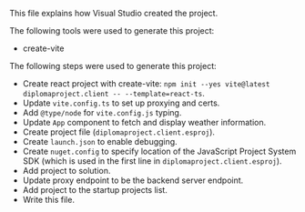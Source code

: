 This file explains how Visual Studio created the project.

The following tools were used to generate this project:
- create-vite

The following steps were used to generate this project:
- Create react project with create-vite: `npm init --yes vite@latest diplomaproject.client -- --template=react-ts`.
- Update `vite.config.ts` to set up proxying and certs.
- Add `@type/node` for `vite.config.js` typing.
- Update `App` component to fetch and display weather information.
- Create project file (`diplomaproject.client.esproj`).
- Create `launch.json` to enable debugging.
- Create `nuget.config` to specify location of the JavaScript Project System SDK (which is used in the first line in `diplomaproject.client.esproj`).
- Add project to solution.
- Update proxy endpoint to be the backend server endpoint.
- Add project to the startup projects list.
- Write this file.
